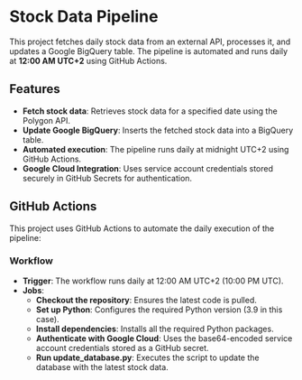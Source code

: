 # Stock Data Pipeline

This project fetches daily stock data from an external API, processes it, and updates a Google BigQuery table. The pipeline is automated and runs daily at **12:00 AM UTC+2** using GitHub Actions.

## Features

- **Fetch stock data**: Retrieves stock data for a specified date using the Polygon API.
- **Update Google BigQuery**: Inserts the fetched stock data into a BigQuery table.
- **Automated execution**: The pipeline runs daily at midnight UTC+2 using GitHub Actions.
- **Google Cloud Integration**: Uses service account credentials stored securely in GitHub Secrets for authentication.

## GitHub Actions

This project uses GitHub Actions to automate the daily execution of the pipeline:

### Workflow

- **Trigger**: The workflow runs daily at 12:00 AM UTC+2 (10:00 PM UTC).
- **Jobs**: 
  - **Checkout the repository**: Ensures the latest code is pulled.
  - **Set up Python**: Configures the required Python version (3.9 in this case).
  - **Install dependencies**: Installs all the required Python packages.
  - **Authenticate with Google Cloud**: Uses the base64-encoded service account credentials stored as a GitHub secret.
  - **Run update_database.py**: Executes the script to update the database with the latest stock data.

